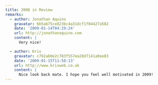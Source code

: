 ```yaml
---
title: 2008 in Review
remarks:
  - author: Jonathan Aquino
    gravatar: 6b5ab75ce823bc4a31dcf1f04427a582
    date: '2009-01-14T04:29:24'
    url: http://jonathanaquino.com
    content: |
      Very nice!

  - author: Kris
    gravatar: c792ab0e2c783f557ea28d7141a0ee83
    date: '2009-01-15T11:58:13'
    url: http://www.krisweb.co.uk
    content: |
      Nice look back mate. I hope you feel well motivated in 2009!
---
```

